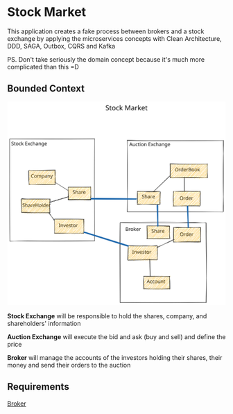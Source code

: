 # Stock Market
This application creates a fake process between brokers and a stock exchange by applying the microservices concepts with Clean Architecture, DDD, SAGA, Outbox, CQRS and Kafka

PS. Don't take seriously the domain concept because it's much more complicated than this =D

## Bounded Context

![Context Diagram](documentation/boundaries.excalidraw.svg)

**Stock Exchange** will be responsible to hold the shares, company, and shareholders' information

**Auction Exchange** will execute the bid and ask (buy and sell) and define the price

**Broker** will manage the accounts of the investors holding their shares, their money and send their orders to the auction

## Requirements
[Broker](broker-service)
